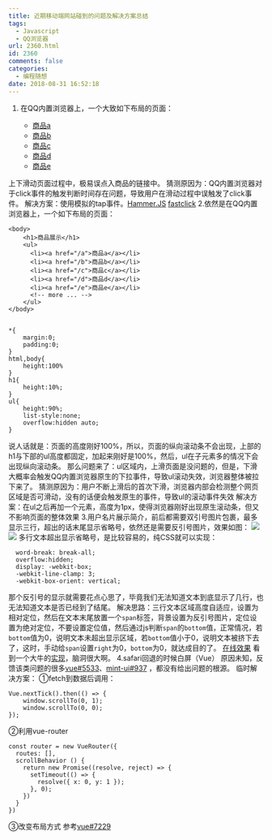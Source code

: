 ```yaml
---
title: 近期移动端网站碰到的问题及解决方案总结
tags:
  - Javascript
  - QQ浏览器
url: 2360.html
id: 2360
comments: false
categories:
  - 编程随想
date: 2018-08-31 16:52:18
---
```


1.  在QQ内置浏览器上，一个大致如下布局的页面：

    <ul>
      <li><a href="/a">商品a</a></li>
      <li><a href="/b">商品b</a></li>
      <li><a href="/c">商品c</a></li>
      <li><a href="/d">商品d</a></li>
      <li><a href="/e">商品e</a></li>
      <!-- more ...-->
    </ul>
    

上下滑动页面过程中，极易误点入商品的链接中。 猜测原因为：QQ内置浏览器对于click事件的触发判断时间存在问题，导致用户在滑动过程中误触发了click事件。 解决方案：使用模拟的tap事件。[Hammer.JS](http://hammerjs.github.io/) [fastclick](https://github.com/ftlabs/fastclick) 2.依然是在QQ内置浏览器上，一个如下布局的页面：

    <body>
        <h1>商品展示</h1>
        <ul>
          <li><a href="/a">商品a</a></li>
          <li><a href="/b">商品b</a></li>
          <li><a href="/c">商品c</a></li>
          <li><a href="/d">商品d</a></li>
          <li><a href="/e">商品e</a></li>
          <!-- more ... --> 
        </ul>
    </body>
    

    *{
        margin:0;
        padding:0;
    }
    html,body{
        height:100%
    }
    h1{
        height:10%;
    }
    ul{
        height:90%;
        list-style:none;
        overflow:hidden auto;
    }
    

说人话就是：页面的高度刚好100%，所以，页面的纵向滚动条不会出现，上部的h1与下部的ul高度都固定，加起来刚好是100%，然后，ul在子元素多的情况下会出现纵向滚动条。 那么问题来了：ul区域内，上滑页面是没问题的，但是，下滑大概率会触发QQ内置浏览器原生的下拉事件，导致ul滚动失效，浏览器整体被拉下来了。 猜测原因为：用户不断上滑后的首次下滑，浏览器内部会检测整个网页区域是否可滑动，没有的话便会触发原生的事件，导致ul的滚动事件失效 解决方案：在ul之后再加一个元素，高度为1px，使得浏览器刚好出现原生滚动条，但又不影响页面的整体效果 3.用户名片展示简介，前后都需要双引号图片包裹，最多显示三行，超出的话末尾显示省略号，依然还是需要反引号图片，效果如图： ![](https://i.loli.net/2018/08/31/5b89013cb1058.png) ![](https://i.loli.net/2018/08/31/5b890191536a5.png) 多行文本超出显示省略号，是比较容易的，纯CSS就可以实现：

      word-break: break-all;
      overflow:hidden;
      display: -webkit-box;
      -webkit-line-clamp: 3;
      -webkit-box-orient: vertical;
    

那个反引号的显示就需要花点心思了，毕竟我们无法知道文本到底显示了几行，也无法知道文本是否已经到了结尾。 解决思路：三行文本区域高度自适应，设置为相对定位，然后在文本末尾放置一个`span`标签，背景设置为反引号图片，定位设置为绝对定位，不要设置定位值，然后通过js判断`span`的`bottom`值，正常情况，若`bottom`值为0，说明文本未超出显示区域，若`bottom`值小于0，说明文本被挤下去了，这时，手动给`span`设置`right`为0，`bottom`为0，就达成目的了。 [在线效果](http://jsfiddle.net/a408115319/otru4bny/) 看到一个大牛的[实现](http://hai.li/2017/03/08/css-multiline-overflow-ellipsis.html)，脑洞很大啊。 4.safari回退的时候白屏（Vue） 原因未知，反馈该类问题的很多[vue#5533](https://github.com/vuejs/vue/issues/5533)、[mint-ui#937](https://github.com/ElemeFE/mint-ui/issues/937) ，都没有给出问题的根源。 临时解决方案： ①fetch到数据后调用：

    Vue.nextTick().then(() => {
        window.scrollTo(0, 1);
        window.scrollTo(0, 0);
    });
    

②利用vue-router

    const router = new VueRouter({
      routes: [],
      scrollBehavior () {
        return new Promise((resolve, reject) => {
          setTimeout(() => {
            resolve({ x: 0, y: 1 });
          }, 0);
        })
      }
    })
    

③改变布局方式 参考[vue#7229](https://github.com/vuejs/vue/issues/7229)